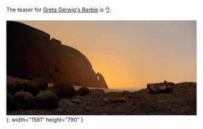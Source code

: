 ---
---

The teaser for [Greta Gerwig's Barbie](https://www.youtube.com/watch?v=8zIf0XvoL9Y) is 👌.

![A forgotten children's shoe lies desolate on a rocky beach. Backdropped by a gorgeous sunset or sunrise.](/images/barbie.jpg){: width="1581" height="790" }


